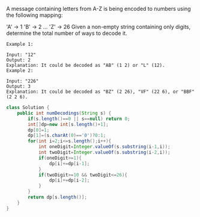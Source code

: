 A message containing letters from A-Z is being encoded to numbers using the following mapping:

'A' -> 1
'B' -> 2
...
'Z' -> 26
Given a non-empty string containing only digits, determine the total number of ways to decode it.
```
Example 1:

Input: "12"
Output: 2
Explanation: It could be decoded as "AB" (1 2) or "L" (12).
Example 2:

Input: "226"
Output: 3
Explanation: It could be decoded as "BZ" (2 26), "VF" (22 6), or "BBF" (2 2 6).
```
```java
class Solution {
    public int numDecodings(String s) {
        if(s.length()==0 || s==null) return 0;
        int[]dp=new int[s.length()+1];
        dp[0]=1;
        dp[1]=(s.charAt(0)=='0')?0:1;
        for(int i=2;i<=s.length();i++){
            int oneDigit=Integer.valueOf(s.substring(i-1,i));
            int twoDigit=Integer.valueOf(s.substring(i-2,i));
            if(oneDigit>=1){
                dp[i]+=dp[i-1];
            }
            if(twoDigit>=10 && twoDigit<=26){
                dp[i]+=dp[i-2];
            }
        }
        return dp[s.length()];
    }
}

```
